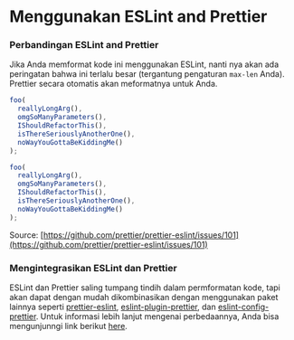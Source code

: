 # Menggunakan ESLint and Prettier

### Perbandingan ESLint and Prettier

Jika Anda memformat kode ini menggunakan ESLint, nanti nya akan ada peringatan bahwa ini terlalu besar (tergantung pengaturan `max-len` Anda). Prettier secara otomatis akan meformatnya untuk Anda.

```javascript
foo(
  reallyLongArg(),
  omgSoManyParameters(),
  IShouldRefactorThis(),
  isThereSeriouslyAnotherOne(),
  noWayYouGottaBeKiddingMe()
);
```

```javascript
foo(
  reallyLongArg(),
  omgSoManyParameters(),
  IShouldRefactorThis(),
  isThereSeriouslyAnotherOne(),
  noWayYouGottaBeKiddingMe()
);
```

Source: [https://github.com/prettier/prettier-eslint/issues/101](https://github.com/prettier/prettier-eslint/issues/101)

### Mengintegrasikan ESLint dan Prettier

ESLint dan Prettier saling tumpang tindih dalam permformatan kode, tapi akan dapat dengan mudah dikombinasikan dengan menggunakan paket lainnya seperti [prettier-eslint](https://github.com/prettier/prettier-eslint), [eslint-plugin-prettier](https://github.com/prettier/eslint-plugin-prettier), dan [eslint-config-prettier](https://github.com/prettier/eslint-config-prettier). Untuk informasi lebih lanjut mengenai perbedaannya, Anda bisa mengunjunngi link berikut [here](https://stackoverflow.com/questions/44690308/whats-the-difference-between-prettier-eslint-eslint-plugin-prettier-and-eslint).
